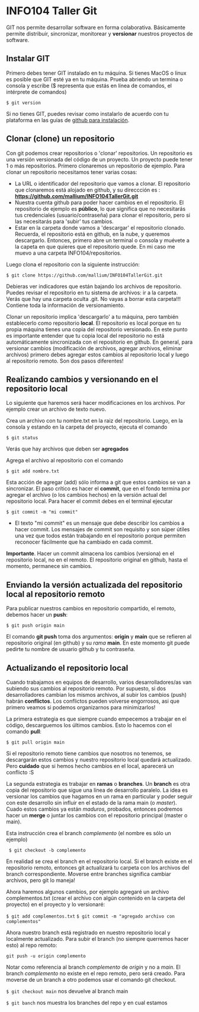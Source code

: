 # INFO104 Taller Git
GIT nos permite desarrollar software en forma colaborativa. Básicamente permite distribuir, sincronizar, monitorear y **versionar** nuestros proyectos de software. 

## Instalar GIT
Primero debes tener GIT instalado en tu máquina. Si tienes MacOS o linux es posible que GIT esté ya en tu máquina. Prueba abriendo un termina o consola y escribe ($ representa que estás en línea de comandos, el intérprete de comandos)

`$ git version`

Si no tienes GIT, puedes revisar como instalarlo de acuerdo con tu plataforma en las guías de [github para instalación](https://github.com/git-guides/install-git).

## Clonar (clone) un repositorio
Con git podemos crear repositorios o 'clonar' repositorios. Un repositorio es una versión versionada del código de un proyecto. Un proyecto puede tener 1 o más repositorios. Primero clonaremos un repositorio de ejemplo. Para clonar un repositorio necesitamos tener varias cosas: 
- La URL o identificador del repositorio que vamos a clonar. El repositorio que clonaremos está alojado en github, y su direccción es : **https://github.com/mallium/INFO104TallerGit.git**
- Nuestra cuenta github para poder hacer cambios en el repositorio. El repositorio de ejemplo es **público**, lo que significa que no necesitarás tus credenciales (usuario/contraseña) para clonar el repositorio, pero si las necesitarás para 'subir' tus cambios.
- Estar en la carpeta donde vamos a 'descargar' el repositorio clonado. Recuerda, el repositorio está en github, en la nube, y queremos descargarlo. Entonces, primero abre un terminal o consola y muévete a la capeta en que quieres que el repositorio quede. En mi caso me muevo a una carpeta INFO104/repositorios. 
 
Luego clona el repositorio con la siguiente instrucción:

`$ git clone https://github.com/mallium/INFO104TallerGit.git`

Debieras ver indicadores que están bajando los archivos de repositorio.
Puedes revisar el repositorio en tu sistema de archivos: ir a la carpeta. Verás que hay una carpeta oculta .git. No vayas a borrar esta carpeta!!! Contiene toda la información de versionamiento.

Clonar un repositorio implica 'descargarlo' a tu máquina, pero también establecerlo como repositorio **local**. El repositorio es local porque en tu propia máquina tienes una copia del repositorio versionado. En este punto es importante entender que tu copia local del repositorio no está automáticamente sincronizada con el repositorio en github. En general, para versionar cambios (modificación de archivos, agregar archivos, eliminar archivos) primero debes agregar estos cambios al repositorio local y luego al repositorio remoto. Son dos pasos diferentes!

## Realizando cambios y versionando en el repositorio local
Lo siguiente que haremos será hacer modificaciones en los archivos. Por ejemplo crear un archivo de texto nuevo. 

Crea un archivo con tu nombre.txt en la raiz del repositorio. Luego, en la consola y estando en la carpeta del proyecto, ejecuta el comando 

`$ git status`

Verás que hay archivos que deben ser **agregados**

Agrega el archivo al repositorio con el comando

`$ git add nombre.txt`

Esta acción de agregar (add) sólo informa a git que estos cambios se van a sincronizar. El paso crítico es hacer el **commit**, que en el fondo termina por agregar el archivo (o los cambios hechos) en la versión actual del repositorio local. Para hacer el commit debes en el terminal ejecutar 

`$ git commit -m "mi commit"`

- El texto "mi commit" es un mensaje que debe describir los cambios a hacer commit. Los mensajes de commit son requisito y son súper útiles una vez que todos están trabajando en el repositorio porque permiten reconocer fácilmente que ha cambiado en cada commit. 

**Importante**. Hacer un commit almacena los cambios (versiona) en el repositorio local, no en el remoto. El repositorio original en github, hasta el momento, permanece sin cambios. 

## Enviando la versión actualizada del repositorio local al repositorio remoto
Para publicar nuestros cambios en repositorio compartido, el remoto, debemos hacer un **push**:

`$ git push origin main`

El comando **git push** toma dos argumentos: **origin** y **main** que se refieren al repositorio original (en github) y su _rama_ **main**.
En este momento git puede pedirte tu nombre de usuario github y tu contraseña. 

## Actualizando el repositorio local
Cuando trabajamos en equipos de desarrollo, varios desarrolladores/as van subiendo sus cambios al repositorio remoto. Por supuesto, si dos desarrolladores cambian los mismos archivos, al subir los cambios (push) habrán **conflictos**. Los conflictos pueden volverse engorrosos, asi que primero veamos si podemos organizarnos para minimizarlos! 

La primera estrategia es que siempre cuando empecemos a trabajar en el código, descarguemos los últimos cambios. Esto lo hacemos con el comando **pull**:

`$ git pull origin main`

Si el repositorio remoto tiene cambios que nosotros no tenemos, se descargarán estos cambios y nuestro repositorio local quedará actualizado. Pero **cuidado** que si hemos hecho cambios en el local, aparecerá un conflicto :S

La segunda estrategia es trabajar en **ramas** o **branches**. Un **branch** es otra copia del repositorio que sigue una línea de desarrollo paralelo. La idea es versionar los cambios que hagamos en un rama en particular y poder seguir con este desarrollo sin influir en el estado de la rama main (o _master_). Cuado estos cambios ya están _maduros_, probados, entonces podremos hacer un **merge** o juntar los cambios con el repositorio principal (master o main). 

Esta instrucción crea el branch _complemento_ (el nombre es sólo un ejemplo)

` $ git checkout -b complemento`

En realidad se crea el branch en el repositorio local. Si el branch existe en el repositorio remoto, entonces git actualizará tu carpeta con los archivos del branch correspondiente. Moverse entre branches significa cambiar archivos, pero git lo maneja! 

Ahora haremos algunos cambios, por ejemplo agregaré un archivo complementos.txt (crear el archivo con algún contenido en la carpeta del proyecto) en el proyecto y lo versionaré:

`$ git add complementos.txt`
`$ git commit -m "agregado archivo con complementos"`

Ahora nuestro branch está registrado en nuestro repositorio local y localmente actualizado. Para subir el branch (no siempre querremos hacer esto) al repo remoto:

`git push -u origin complemento`

Notar como referencia al branch _complemento_ de _origin_ y no a _main_. El branch _complemento_ no existe en el repo remoto, pero será creado. Para moverse de un branch a otro podemos usar el comando git checkout.

`$ git checkout main`  nos devuelve al branch main

`$ git banch`  nos muestra los branches del repo y en cual estamos
